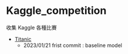 # Kaggle_competition
收集 Kaggle 各種比賽

- [Titanic](https://github.com/karenkao/Kaggle_competition/tree/main/Titanic)
  - 2023/01/21 frist commit : baseline model
